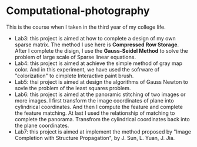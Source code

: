 # Computational-photography
This is the course when I taken in the third year of my college life.

* Lab3: this project is aimed at how to complete a design of my own sparse matrix. The method I use here is **Compressed Row Storage**. After I complete the disign, I use the **Gauss-Seidel Method** to solve the problem of large scale of Sparse linear equations.
* Lab4: this project is aimed at achieve the simple method of gray map color. And in this experiment, we have used the sofrware of "colorization" to cimplete Interactive paint brush.
* Lab5: thsi project is aimed at design the algorithms of Gauss Newton to sovle the problem of the least squares problem.
* Lab6: this project is aimed at the panoramic stitching of two images or more images. I first transform the image coordinates of plane into cylindrical coordinates. And then I compute the feature and complete the feature matching. At last I used the relationship of matching to complete the panorama. Transfrom the cylindrical coordinates back into the plane coordinates.
* Lab7: this project is aimed at implement the method proposed by "Image Completion with Structure
  Propagation", by J. Sun, L. Yuan, J. Jia. 